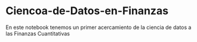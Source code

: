 # Ciencoa-de-Datos-en-Finanzas
En este notebook tenemos un primer acercamiento de la ciencia de datos  a las Finanzas Cuantitativas
